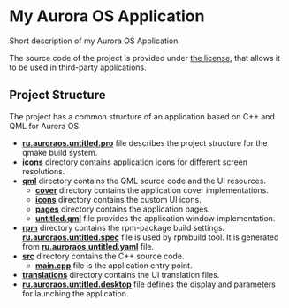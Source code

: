 # My Aurora OS Application

Short description of my Aurora OS Application

The source code of the project is provided under
[the license](LICENSE.BSD-3-CLAUSE.md),
that allows it to be used in third-party applications.

## Project Structure

The project has a common structure
of an application based on C++ and QML for Aurora OS.

* **[ru.auroraos.untitled.pro](ru.auroraos.untitled.pro)** file
  describes the project structure for the qmake build system.
* **[icons](icons)** directory contains application icons for different screen resolutions.
* **[qml](qml)** directory contains the QML source code and the UI resources.
  * **[cover](qml/cover)** directory contains the application cover implementations.
  * **[icons](qml/icons)** directory contains the custom UI icons.
  * **[pages](qml/pages)** directory contains the application pages.
  * **[untitled.qml](qml/untitled.qml)** file
    provides the application window implementation.
* **[rpm](rpm)** directory contains the rpm-package build settings.
  **[ru.auroraos.untitled.spec](rpm/ru.auroraos.untitled.spec)** file is used by rpmbuild tool.
  It is generated from **[ru.auroraos.untitled.yaml](rpm/ru.auroraos.untitled.yaml)** file.
* **[src](src)** directory contains the C++ source code.
  * **[main.cpp](src/main.cpp)** file is the application entry point.
* **[translations](translations)** directory contains the UI translation files.
* **[ru.auroraos.untitled.desktop](ru.auroraos.untitled.desktop)** file
  defines the display and parameters for launching the application.